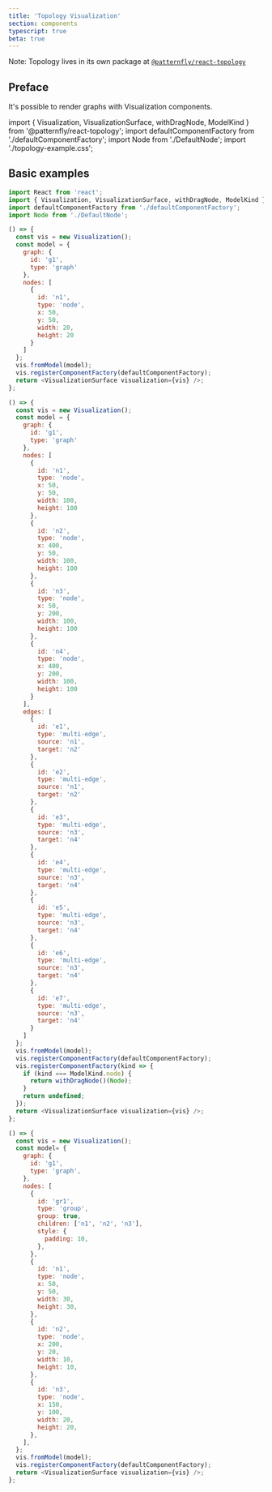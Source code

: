 ```yaml
---
title: 'Topology Visualization'
section: components
typescript: true
beta: true
---
```


Note: Topology lives in its own package at [`@patternfly/react-topology`](https://www.npmjs.com/package/@patternfly/react-topology)

## Preface

It's possible to render graphs with Visualization components.

import { Visualization, VisualizationSurface, withDragNode, ModelKind } from '@patternfly/react-topology';
import defaultComponentFactory from './defaultComponentFactory';
import Node from './DefaultNode';
import './topology-example.css';

## Basic examples

```js title=Single-node
import React from 'react';
import { Visualization, VisualizationSurface, withDragNode, ModelKind } from '@patternfly/react-topology';
import defaultComponentFactory from './defaultComponentFactory';
import Node from './DefaultNode';

() => {
  const vis = new Visualization();
  const model = {
    graph: {
      id: 'g1',
      type: 'graph'
    },
    nodes: [
      {
        id: 'n1',
        type: 'node',
        x: 50,
        y: 50,
        width: 20,
        height: 20
      }
    ]
  };
  vis.fromModel(model);
  vis.registerComponentFactory(defaultComponentFactory);
  return <VisualizationSurface visualization={vis} />;
};
```

```js title=With-multiple-edges-and-dragabble-nodes
() => {
  const vis = new Visualization();
  const model = {
    graph: {
      id: 'g1',
      type: 'graph'
    },
    nodes: [
      {
        id: 'n1',
        type: 'node',
        x: 50,
        y: 50,
        width: 100,
        height: 100
      },
      {
        id: 'n2',
        type: 'node',
        x: 400,
        y: 50,
        width: 100,
        height: 100
      },
      {
        id: 'n3',
        type: 'node',
        x: 50,
        y: 200,
        width: 100,
        height: 100
      },
      {
        id: 'n4',
        type: 'node',
        x: 400,
        y: 200,
        width: 100,
        height: 100
      }
    ],
    edges: [
      {
        id: 'e1',
        type: 'multi-edge',
        source: 'n1',
        target: 'n2'
      },
      {
        id: 'e2',
        type: 'multi-edge',
        source: 'n1',
        target: 'n2'
      },
      {
        id: 'e3',
        type: 'multi-edge',
        source: 'n3',
        target: 'n4'
      },
      {
        id: 'e4',
        type: 'multi-edge',
        source: 'n3',
        target: 'n4'
      },
      {
        id: 'e5',
        type: 'multi-edge',
        source: 'n3',
        target: 'n4'
      },
      {
        id: 'e6',
        type: 'multi-edge',
        source: 'n3',
        target: 'n4'
      },
      {
        id: 'e7',
        type: 'multi-edge',
        source: 'n3',
        target: 'n4'
      }
    ]
  };
  vis.fromModel(model);
  vis.registerComponentFactory(defaultComponentFactory);
  vis.registerComponentFactory(kind => {
    if (kind === ModelKind.node) {
      return withDragNode()(Node);
    }
    return undefined;
  });
  return <VisualizationSurface visualization={vis} />;
};
```

```js title=Grouping
() => {
  const vis = new Visualization();
  const model= {
    graph: {
      id: 'g1',
      type: 'graph',
    },
    nodes: [
      {
        id: 'gr1',
        type: 'group',
        group: true,
        children: ['n1', 'n2', 'n3'],
        style: {
          padding: 10,
        },
      },
      {
        id: 'n1',
        type: 'node',
        x: 50,
        y: 50,
        width: 30,
        height: 30,
      },
      {
        id: 'n2',
        type: 'node',
        x: 200,
        y: 20,
        width: 10,
        height: 10,
      },
      {
        id: 'n3',
        type: 'node',
        x: 150,
        y: 100,
        width: 20,
        height: 20,
      },
    ],
  };
  vis.fromModel(model);
  vis.registerComponentFactory(defaultComponentFactory);
  return <VisualizationSurface visualization={vis} />;
};
```
